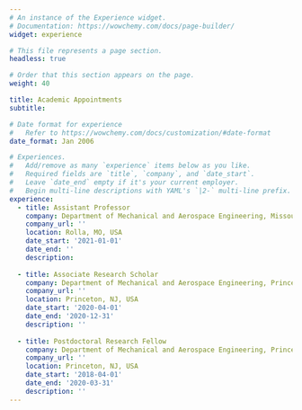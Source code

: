 ```yaml
---
# An instance of the Experience widget.
# Documentation: https://wowchemy.com/docs/page-builder/
widget: experience

# This file represents a page section.
headless: true

# Order that this section appears on the page.
weight: 40

title: Academic Appointments
subtitle:

# Date format for experience
#   Refer to https://wowchemy.com/docs/customization/#date-format
date_format: Jan 2006

# Experiences.
#   Add/remove as many `experience` items below as you like.
#   Required fields are `title`, `company`, and `date_start`.
#   Leave `date_end` empty if it's your current employer.
#   Begin multi-line descriptions with YAML's `|2-` multi-line prefix.
experience:
  - title: Assistant Professor
    company: Department of Mechanical and Aerospace Engineering, Missouri University of Science and Technology
    company_url: ''
    location: Rolla, MO, USA
    date_start: '2021-01-01'
    date_end: ''
    description: 
        
  - title: Associate Research Scholar
    company: Department of Mechanical and Aerospace Engineering, Princeton University
    company_url: ''
    location: Princeton, NJ, USA
    date_start: '2020-04-01'
    date_end: '2020-12-31'
    description: ''
            
  - title: Postdoctoral Research Fellow
    company: Department of Mechanical and Aerospace Engineering, Princeton University
    company_url: ''
    location: Princeton, NJ, USA
    date_start: '2018-04-01'
    date_end: '2020-03-31'
    description: ''
---
```

